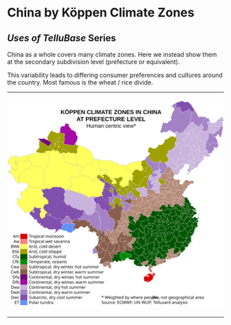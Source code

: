 # China by Köppen Climate Zones
## *Uses of TelluBase* Series

China as a whole covers many climate zones. Here we instead show them at the secondary subdivision level (prefecture or equivalent).

This variability leads to differing consumer preferences and cultures around the country. Most famous is the wheat / rice divide.

---

#### <img  src="assets/svg/tellusant-koeppen-climate-zones-china.svg" alt="China by Köppen Climate Zones">

---
